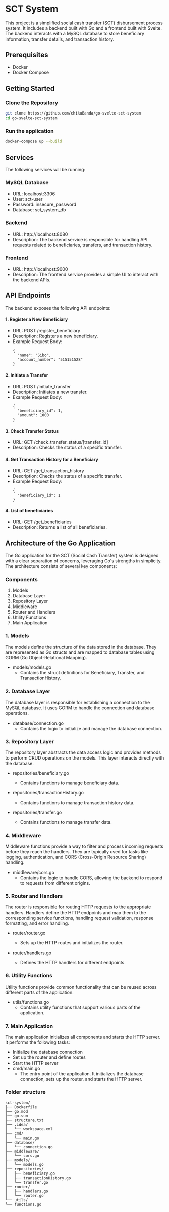 # SCT System

This project is a simplified social cash transfer (SCT) disbursement process system. It includes a backend built with Go and a frontend built with Svelte. The backend interacts with a MySQL database to store beneficiary information, transfer details, and transaction history.

## Prerequisites

- Docker
- Docker Compose

## Getting Started

### Clone the Repository

```sh
git clone https://github.com/chikuBanda/go-svelte-sct-system
cd go-svelte-sct-system
```
### Run the application
```sh
docker-compose up --build
```

## Services
The following services will be running:

### MySQL Database
* URL: localhost:3306
* User: sct-user
* Password: insecure_password
* Database: sct_system_db

### Backend
* URL: http://localhost:8080
* Description: The backend service is responsible for handling API requests related to beneficiaries, transfers, and transaction history.

### Frontend
* URL: http://localhost:9000
* Description: The frontend service provides a simple UI to interact with the backend APIs.

## API Endpoints
The backend exposes the following API endpoints:

#### 1. Register a New Beneficiary
* URL: POST /register_beneficiary
* Description: Registers a new beneficiary.
* Example Request Body:
    ```shell
    {
      "name": "Sibo",
      "account_number": "515151528"
    }
    ```

#### 2. Initiate a Transfer
* URL: POST /initiate_transfer
* Description: Initiates a new transfer.
* Example Request Body:
    ```shell
    {
      "beneficiary_id": 1,
      "amount": 1000
    }
    ```

#### 3. Check Transfer Status
* URL: GET /check_transfer_status/[transfer_id]
* Description: Checks the status of a specific transfer.

#### 4. Get Transaction History for a Beneficiary
* URL: GET /get_transaction_history
* Description: Checks the status of a specific transfer.
* Example Request Body:
    ```shell
    {
      "beneficiary_id": 1
    }
    ```

#### 4. List of beneficiaries
* URL: GET /get_beneficiaries
* Description: Returns a list of all beneficiaries.

## Architecture of the Go Application
The Go application for the SCT (Social Cash Transfer) system is designed with a clear separation of concerns, leveraging Go's strengths in simplicity. The architecture consists of several key components:

### Components
1. Models
2. Database Layer
3. Repository Layer
4. Middleware
5. Router and Handlers
6. Utility Functions
7. Main Application

### 1. Models
The models define the structure of the data stored in the database. They are represented as Go structs and are mapped to database tables using GORM (Go Object-Relational Mapping).

* models/models.go
  * Contains the struct definitions for Beneficiary, Transfer, and TransactionHistory.

### 2. Database Layer
The database layer is responsible for establishing a connection to the MySQL database. It uses GORM to handle the connection and database operations.

* database/connection.go
    * Contains the logic to initialize and manage the database connection.

### 3. Repository Layer
The repository layer abstracts the data access logic and provides methods to perform CRUD operations on the models. This layer interacts directly with the database.

* repositories/beneficiary.go
  * Contains functions to manage beneficiary data.

* repositories/transactionHistory.go 
  * Contains functions to manage transaction history data.
  
* repositories/transfer.go 
  * Contains functions to manage transfer data.

### 4. Middleware
Middleware functions provide a way to filter and process incoming requests before they reach the handlers. They are typically used for tasks like logging, authentication, and CORS (Cross-Origin Resource Sharing) handling.

* middleware/cors.go
  * Contains the logic to handle CORS, allowing the backend to respond to requests from different origins.

### 5. Router and Handlers
The router is responsible for routing HTTP requests to the appropriate handlers. Handlers define the HTTP endpoints and map them to the corresponding service functions, handling request validation, response formatting, and error handling.

* router/router.go 
  * Sets up the HTTP routes and initializes the router.
  
* router/handlers.go 
  * Defines the HTTP handlers for different endpoints.

### 6. Utility Functions
Utility functions provide common functionality that can be reused across different parts of the application.

* utils/functions.go 
  * Contains utility functions that support various parts of the application.

### 7. Main Application 
The main application initializes all components and starts the HTTP server. It performs the following tasks:

* Initialize the database connection 
* Set up the router and define routes 
* Start the HTTP server 
* cmd/main.go 
  * The entry point of the application. It initializes the database connection, sets up the router, and starts the HTTP server.

### Folder structure
```plaintext
sct-system/
├── Dockerfile
├── go.mod
├── go.sum
├── structure.txt
├── .idea/
│   └── workspace.xml
├── cmd/
│   └── main.go
├── database/
│   └── connection.go
├── middleware/
│   └── cors.go
├── models/
│   └── models.go
├── repositories/
│   ├── beneficiary.go
│   ├── transactionHistory.go
│   └── transfer.go
├── router/
│   ├── handlers.go
│   └── router.go
└── utils/
└── functions.go
```